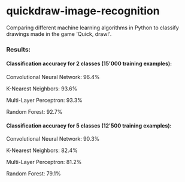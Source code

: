 # quickdraw-image-recognition
Comparing different machine learning algorithms in Python to classify drawings made in the game 'Quick, draw!'.

### Results:

#### Classification accuracy for 2 classes (15'000 training examples):


Convolutional Neural Network: 96.4%

K-Nearest Neighbors: 93.6%

Multi-Layer Perceptron: 93.3%

Random Forest: 92.7%
 

#### Classification accuracy for 5 classes (12'500 training examples):


Convolutional Neural Network: 90.3%

K-Nearest Neighbors: 82.4%

Multi-Layer Perceptron: 81.2%

Random Forest: 79.1%
